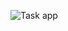 ![Task app](https://github.com/micCi0/Task-App/assets/120597140/b3dbca31-daca-492d-8001-adac55fc6c0e)

